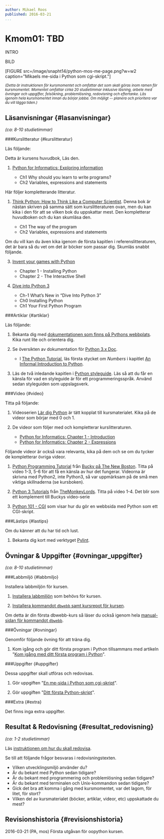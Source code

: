 ```yaml
---
author: Mikael Roos
published: 2016-03-21
...
```

Kmom01: TBD
====================================

INTRO 

<!--more-->

BILD 

[FIGURE src=/image/snapht14/python-mos-me-page.png?w=w2 caption="Mikaels me-sida i Python som cgi-skript."]


<!-- Flytta nedan text till eget dokumet/vy/block -->

<small>*(Detta är instruktionen för kursmomentet och omfattar det som skall göras inom ramen för kursmomentet. Momentet omfattar cirka 20 studietimmar inklusive läsning, arbete med övningar och uppgifter, felsökning, problemlösning, redovisning och eftertanke. Läs igenom hela kursmomentet innan du börjar jobba. Om möjligt -- planera och prioritera var du vill lägga tiden.)*</small>



Läsanvisningar  {#lasanvisningar}
---------------------------------

*(ca: 8-10 studietimmar)*


###Kurslitteratur  {#kurslitteratur}

Läs följande:

Detta är kursens huvudbok, Läs den.

1. [Python for Informatics: Exploring information]([BASEURL]kunskap/boken-python-for-informatics-exploring-information) 

    * Ch1 Why should you learn to write programs?
    * Ch2 Variables, expressions and statements

Här följer kompletterande litteratur.

1. [Think Python: How to Think Like a Computer Scientist]([BASEURL]kunskap/boken-think-python-how-to-think-like-a-computer-scientist). Denna bok är nästan skriven på samma sätt som kurslitteraturen ovan, men du kan kika i den för att se vilken bok du uppskattar mest. Den kompletterar huvudboken och du kan skumläsa den.

    * Ch1 The way of the program
    * Ch2 Variables, expressions and statements

Om du vill kan du även kika igenom  de första kapitlen i referenslitteraturen, det är bara så du vet om det är böcker som passar dig. Skumläs snabbt följande.

3. [Invent your games with Python]([BASEURL]kunskap/boken-invent-your-own-computer-games-with-python) 

    * Chapter 1 - Installing Python
    * Chapter 2 - The Interactive Shell

4. [Dive into Python 3]([BASEURL]kunskap/boken-dive-into-python-3) 

    * Ch-1 What’s New in “Dive Into Python 3”
    * Ch0 Installing Python
    * Ch1 Your First Python Program



###Artiklar {#artiklar}

Läs följande:

1. Bekanta dig med [dokumentationen som finns på Pythons webbplats](https://www.python.org/doc/). Kika runt lite och orientera dig.

2. Se översikten av dokumentation för [Python 3.x Doc](https://docs.python.org/3/).

    * I [The Python Tutorial](https://docs.python.org/3/tutorial/index.html), läs första stycket om *Numbers* i kapitlet [An Informal Introduction to Python](https://docs.python.org/3/tutorial/introduction.html#an-informal-introduction-to-python).

3. Läs de två inledande kapitlen i [Python styleguide](http://legacy.python.org/dev/peps/pep-0008/). Läs så att du får en känsla för vad en styleguide är för ett programmeringsspråk. Använd sedan styleguiden som uppslagsverk.



###Video  {#video}

Titta på följande:

1. Videoserien [Lär dig Python](https://www.youtube.com/playlist?list=PLKtP9l5q3ce93pTlN_dnDpsTwGLCXJEpd) är tätt kopplat till kursmaterialet. Kika på de videor som börjar med 0 och 1.

2. De videor som följer med och kompletterar kurslitteraturen.

    * [Python for Informatics: Chapter 1 - Introduction](https://www.youtube.com/watch?v=G721cooZXgs)
    * [Python for Informatics: Chapter 2 - Expressions](https://www.youtube.com/watch?v=IXXHH6ztsSA)

Följande videor är också vara relevanta, kika på dem och se om du tycker de kompletterar övriga videor.

1. [Python Programming Tutorial](https://www.youtube.com/playlist?list=PLEA1FEF17E1E5C0DA) från [Bucky på The New Boston](https://www.youtube.com/channel/UCJbPGzawDH1njbqV-D5HqKw). Titta på video 1-3, 5-6 för att få en känsla av hur det fungerar. Videorna är skrivna med Python2, inte Python3, så var uppmärksam på de små men viktiga skillnaderna (se kursboken).

2. [Python 3 Tutorials](https://www.youtube.com/playlist?list=PL8830E081324343F1) från [TheMonkeyLords](https://www.youtube.com/channel/UCMkRMDJ398W1JvBxxlJ9dpw). Titta på video 1-4. Det blir som ett komplement till Buckys video-serie

3. [Python 101 - CGI](https://www.youtube.com/watch?v=Ct_aAWRcwdg&list=TLUxtqlOhUaMvOqZLkyzT1Z53oAmCJ59AL) som visar hur du gör en webbsida med Python som ett CGI-skript.



###Lästips {#lastips}

Om du känner att du har tid och lust.

1. Bekanta dig kort med verktyget [Pylint](http://www.pylint.org/).



Övningar & Uppgifter  {#ovningar_uppgifter}
-------------------------------------------

*(ca: 8-10 studietimmar)*



###Labbmiljö {#labbmiljo}

Installera labbmiljön för kursen.

1. [Installera labbmiljön]([BASEURL]python/labbmiljo) som behövs för kursen.

1. [Installera kommandot `dbwebb`  samt kursrepot för kursen]([BASEURL]dbwebb-cli/clone).

Om detta är din första dbwebb-kurs så läser du också igenom hela [manual-sidan för kommandot `dbwebb`]([BASEURL]dbwebb-cli).



###Övningar {#ovningar}

Genomför följande övning för att träna dig.

1. Kom igång och gör ditt första program i Python tillsammans med artikeln "[Kom igång med ditt första program i Python]([BASEURL]kunskap/kom-igang-med-ditt-forsta-program-i-python)".



###Uppgifter {#uppgifter}

Dessa uppgifter skall utföras och redovisas.

1. Gör uppgiften "[En me-sida i Python som cgi-skript]([BASEURL]uppgift/en-me-sida-i-python-som-cgi-skript)".

2. Gör uppgiften "[Ditt första Python-skript]([BASEURL]uppgift/ditt-forsta-python-skript)".




###Extra {#extra}

Det finns inga extra uppgifter.



Resultat & Redovisning  {#resultat_redovisning}
-----------------------------------------------

*(ca: 1-2 studietimmar)*

Läs [instruktionen om hur du skall redovisa]([BASEURL]oopython/redovisa).

Se till att följande frågor besvaras i redovisningstexten.

* Vilken utvecklingsmiljö använder du?
* Är du bekant med Python sedan tidigare?
* Är du bekant med programmering och problemlösning sedan tidigare?
* Är du bekant med terminalen och Unix-kommandon sedan tidigare?
* Gick det bra att komma i gång med kursmomentet, var det lagom, för litet, för stort?
* Vilken del av kursmaterialet (böcker, artiklar, videor, etc) uppskattade du mest?



Revisionshistoria {#revisionshistoria}
--------------------------------------

<span class='revision-history' markdown='1'>
2016-03-21 (PA, mos) Första utgåvan för oopython kursen.  
</span>
